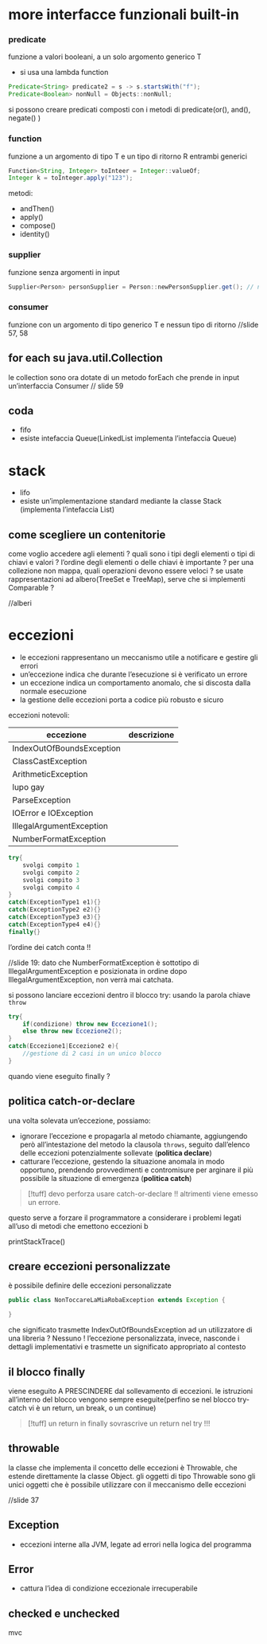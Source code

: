 # more interfacce funzionali built-in
### predicate 
funzione a valori booleani, a un solo argomento generico T
- si usa una lambda function 
```java
Predicate<String> predicate2 = s -> s.startsWith("f");
Predicate<Boolean> nonNull = Objects::nonNull;
```
si possono creare predicati composti con i metodi di predicate(or(), and(), negate() )
### function
funzione a un argomento di tipo T e un tipo di ritorno R entrambi generici
```java
Function<String, Integer> toInteer = Integer::valueOf;
Integer k = toInteger.apply("123");
```
metodi: 
- andThen()
- apply()
- compose()
- identity()
### supplier
funzione senza argomenti in input
```java
Supplier<Person> personSupplier = Person::newPersonSupplier.get(); // new Person()
```

### consumer
funzione con un argomento di tipo generico T e nessun tipo di ritorno
//slide 57, 58

## for each su java.util.Collection
le collection sono ora dotate di un metodo forEach che prende in input un’interfaccia Consumer  // slide 59

## coda 
- fifo
- esiste intefaccia Queue(LinkedList implementa l’intefaccia Queue)
# stack
- lifo
- esiste un’implementazione standard mediante la classe Stack (implementa l’intefaccia List)

## come scegliere un contenitorie
come voglio accedere agli elementi ?
quali sono i tipi degli elementi o tipi di chiavi e valori ?
l’ordine degli elementi o delle chiavi è importante ?
per una collezione non mappa, quali operazioni devono essere veloci ?
se usate rappresentazioni ad albero(TreeSet e TreeMap), serve che si implementi Comparable ?

//alberi

# eccezioni
- le eccezioni rappresentano un meccanismo utile a notificare e gestire gli errori
- un’eccezione indica che durante l’esecuzione si è verificato un errore 
- un eccezione indica un comportamento anomalo, che si discosta dalla normale esecuzione
- la gestione delle eccezioni porta a codice più robusto e sicuro

eccezioni notevoli:

| eccezione                 | descrizione |
| ------------------------- | ----------- |
| IndexOutOfBoundsException |             |
| ClassCastException        |             |
| ArithmeticException       |             |
| lupo gay                  |             |
| ParseException            |             |
| IOError e IOException     |             |
| IllegalArgumentException  |             |
| NumberFormatException     |             |

```java
try{
	svolgi compito 1
	svolgi compito 2
	svolgi compito 3
	svolgi compito 4
}
catch(ExceptionType1 e1){}
catch(ExceptionType2 e2){}
catch(ExceptionType3 e3){}
catch(ExceptionType4 e4){}
finally{}

```

l’ordine dei catch conta !!

//slide 19: dato che NumberFormatException è sottotipo di IllegalArgumentException e posizionata in ordine dopo IllegalArgumentException, non verrà mai catchata.

si possono lanciare eccezioni dentro il blocco try: usando la parola chiave `throw`
```java
try{
	if(condizione) throw new Eccezione1();
	else throw new Eccezione2();
}
catch(Eccezione1|Eccezione2 e){
	//gestione di 2 casi in un unico blocco
}
```

quando viene eseguito finally ?

## politica catch-or-declare
una volta solevata un’eccezione, possiamo:
- ignorare l’eccezione e propagarla al metodo chiamante, aggiungendo però all’intestazione del metodo la clausola `throws`, seguito dall’elenco delle eccezioni potenzialmente sollevate (**politica declare**)
- catturare l’eccezione, gestendo la situazione anomala in modo opportuno, prendendo provvedimenti e contromisure per arginare il più possibile la situazione di emergenza (**politica catch**)
>[!tuff] devo perforza usare catch-or-declare !! altrimenti viene emesso un errore. 

questo serve a forzare il programmatore a considerare i problemi legati all’uso di metodi che emettono eccezioni b

printStackTrace()

## creare eccezioni personalizzate
è possibile definire delle eccezioni personalizzate
```java
public class NonToccareLaMiaRobaException extends Exception {

}
```
che significato trasmette IndexOutOfBoundsException ad un utilizzatore di una libreria ? Nessuno !
l’eccezione personalizzata, invece, nasconde i dettagli implementativi e trasmette un significato appropriato al contesto

## il blocco finally
viene eseguito A PRESCINDERE dal sollevamento di eccezioni. le istruzioni all’interno del blocco vengono sempre eseguite(perfino se nel blocco try-catch vi è un return, un break, o un continue)
>[!tuff] un return in finally sovrascrive un return nel try !!!

## throwable
la classe che implementa il concetto delle eccezioni è Throwable, che estende direttamente la classe Object. gli oggetti di tipo Throwable sono gli unici oggetti che è possibile utilizzare con il meccanismo delle eccezioni

//slide 37
## Exception
- eccezioni interne alla JVM, legate ad errori nella logica del programma
## Error
- cattura l’idea di condizione eccezionale irrecuperabile

## checked e unchecked



mvc
